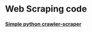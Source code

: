 # Web Scraping code

### [Simple python crawler-scraper](https://github.com/diegogaulke/py-simple-crawler)